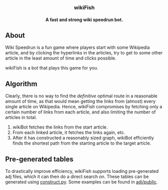 <div align="center">
    <h3>wikiFish</h3>
    <h4> A fast and strong wiki speedrun bot. </h4>
</div>

## About
Wiki Speedrun is a fun game where players start with some Wikipedia article, and by clicking the hyperlinks
in the articles, try to get to some other article in the least amount of time and clicks possible.

wikiFish is a bot that plays this game for you. 

## Algorithm
Clearly, there is no way to find the *definitive* optimal route in a reasonable amount of time,
as that would mean getting the links from (almost) every single article on Wikipedia.
Hence, wikiFish compromises by fetching only a certain number of links from each article,
and also limiting the number of articles in total.

1. wikiBot fetches the links from the start article.
2. From each linked article, it fetches the links again, etc.
3. After it has constructed a reasonably sized graph, wikiBot efficiently finds the shortest path
from the starting article to the target article.

## Pre-generated tables
To drastically improve efficiency, wikiFish supports loading pre-generated adj files, which it can then do a direct search on. These tables can be generated using [construct.py](construct.py). Some examples can be found in [adj/public](adj/public).


